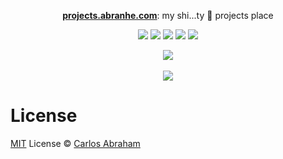 <p align="center">
  <a href="https://projects.abranhe.com"><b>projects.abranhe.com</b></a>:  my shi...ty 💩 projects place
</p>

<p align="center">
	<a href="https://github.com/abranhe/abranhe.github.io/blob/master/LICENSE"><img src="https://img.shields.io/github/license/abranhe/abranhe.github.io.svg" /></a>
	<a href="https://github.com/abranhe"><img src="https://abranhe.com/badge.svg"></a>
	<a href="https://cash.me/$abranhe"><img src="https://cdn.abraham.gq/badges/cash-me.svg"></a>
	<a href="https://www.patreon.com/abranhe"><img src="https://cdn.abraham.gq/badges/patreon.svg" /></a>
	<a href="https://paypal.me/abranhe/10"><img src="https://cdn.abraham.gq/badges/paypal.svg" /></a>
</p>

<p align="center">
  <a href="https://projects.abranhe.com">
    <img src="https://cdn.abranhe.com/projects/abranhe.github.io/home.png">
  </a>
	<br>
	<br
	<a href="https://projects.abranhe.com/404">
    <img src="https://cdn.abranhe.com/projects/abranhe.github.io/404.png">
  </a>
</p>

# License

[MIT](https://github.com/abranhe/abranhe.github.io/blob/master/LICENSE) License © [Carlos Abraham](https://github.com/abranhe)
